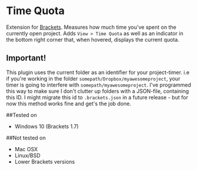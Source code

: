 # Time Quota
Extension for [Brackets](https://brackets.io). Measures how much time you've spent on the currently open project. Adds `View > Time Quota` as well as an indicator in the bottom right corner that, when hovered, displays the current quota.

## Important!
This plugin uses the current folder as an identifier for your project-timer.
i.e if you're working in the folder `somepath/Dropbox/myawesomeproject`, your timer is going to interfere with `somepath/myawesomeproject`. I've programmed this way to make sure I don't clutter up folders with a JSON-file, containing this ID. I might migrate this id to `.brackets.json` in a future release - but for now this method works fine and get's the job done.

##Tested on
- Windows 10 (Brackets 1.7)

##Not tested on
- Mac OSX
- Linux/BSD
- Lower Brackets versions
